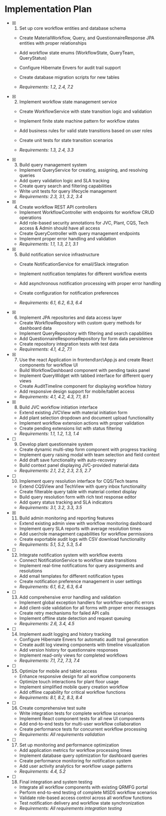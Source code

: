 # Implementation Plan

- [x] 1. Set up core workflow entities and database schema




  - Create MaterialWorkflow, Query, and QuestionnaireResponse JPA entities with proper relationships
  - Add workflow state enums (WorkflowState, QueryTeam, QueryStatus) 
  - Configure Hibernate Envers for audit trail support
  - Create database migration scripts for new tables



  - _Requirements: 1.2, 2.4, 7.2_

- [x] 2. Implement workflow state management service
  - Create WorkflowService with state transition logic and validation

  - Implement finite state machine pattern for workflow states
  - Add business rules for valid state transitions based on user roles
  - Create unit tests for state transition scenarios
  - _Requirements: 1.3, 2.4, 3.3_

- [x] 3. Build query management system


  - Implement QueryService for creating, assigning, and resolving queries
  - Add query validation logic and SLA tracking
  - Create query search and filtering capabilities
  - Write unit tests for query lifecycle management
  - _Requirements: 2.3, 3.1, 3.2, 3.4_

- [x] 4. Create workflow REST API controllers



  - Implement WorkflowController with endpoints for workflow CRUD operations
  - Add role-based security annotations for JVC, Plant, CQS, Tech access & Admin should have all access
  - Create QueryController with query management endpoints
  - Implement proper error handling and validation
  - _Requirements: 1.1, 1.3, 2.1, 3.1_




- [x] 5. Build notification service infrastructure




  - Create NotificationService for email/Slack integration
  - Implement notification templates for different workflow events


  - Add asynchronous notification processing with proper error handling
  - Create configuration for notification preferences
  - _Requirements: 6.1, 6.2, 6.3, 6.4_

- [x] 6. Implement JPA repositories and data access layer
  - Create WorkflowRepository with custom query methods for dashboard data
  - Implement QueryRepository with filtering and search capabilities
  - Add QuestionnaireResponseRepository for form data persistence
  - Create repository integration tests with test data
  - _Requirements: 4.1, 4.2, 7.1_



- [x] 7. Use the react Application in frontend\src\App.js and create React components for workflow UI





  - Build WorkflowDashboard component with pending tasks panel
  - Implement QueryWidget with tabbed interface for different query views
  - Create AuditTimeline component for displaying workflow history
  - Add responsive design support for mobile/tablet access
  - _Requirements: 4.1, 4.2, 4.3, 7.1, 8.1_

- [x] 8. Build JVC workflow initiation interface



























  - Extend existing JVCView with material initiation form
  - Add plant selection dropdown and document upload functionality
  - Implement workflow extension actions with proper validation
  - Create pending extensions list with status filtering
  - _Requirements: 1.1, 1.2, 1.3, 1.4_

- [ ] 9. Develop plant questionnaire system































  - Create dynamic multi-step form component with progress tracking
  - Implement query raising modal with team selection and field context
  - Add draft save functionality with auto-recovery
  - Build context panel displaying JVC-provided material data
  - _Requirements: 2.1, 2.2, 2.3, 2.5, 2.7_

- [ ] 10. Implement query resolution interface for CQS/Tech teams





  - Extend CQSView and TechView with query inbox functionality
  - Create filterable query table with material context display
  - Build query resolution form with rich text response editor
  - Add query status tracking and SLA indicators
  - _Requirements: 3.1, 3.2, 3.3, 3.5_

- [x] 11. Build admin monitoring and reporting features
















  - Extend existing admin view with workflow monitoring dashboard
  - Implement query SLA reports with average resolution times
  - Add user/role management capabilities for workflow permissions
  - Create exportable audit logs with CSV download functionality
  - _Requirements: 5.1, 5.2, 5.3, 5.4_

- [ ] 12. Integrate notification system with workflow events
  - Connect NotificationService to workflow state transitions
  - Implement real-time notifications for query assignments and resolutions
  - Add email templates for different notification types
  - Create notification preference management in user settings
  - _Requirements: 6.1, 6.2, 6.3, 6.4_

- [ ] 13. Add comprehensive error handling and validation
  - Implement global exception handlers for workflow-specific errors
  - Add client-side validation for all forms with proper error messages
  - Create retry mechanisms for failed API calls
  - Implement offline state detection and request queuing
  - _Requirements: 2.6, 3.4, 4.5_

- [ ] 14. Implement audit logging and history tracking
  - Configure Hibernate Envers for automatic audit trail generation
  - Create audit log viewing components with timeline visualization
  - Add version history for questionnaire responses
  - Implement read-only views for completed workflows
  - _Requirements: 7.1, 7.2, 7.3, 7.4_

- [ ] 15. Optimize for mobile and tablet access
  - Enhance responsive design for all workflow components
  - Optimize touch interactions for plant floor usage
  - Implement simplified mobile query creation workflow
  - Add offline capability for critical workflow functions
  - _Requirements: 8.1, 8.2, 8.3, 8.4_

- [ ] 16. Create comprehensive test suite
  - Write integration tests for complete workflow scenarios
  - Implement React component tests for all new UI components
  - Add end-to-end tests for multi-user workflow collaboration
  - Create performance tests for concurrent workflow processing
  - _Requirements: All requirements validation_

- [ ] 17. Set up monitoring and performance optimization
  - Add application metrics for workflow processing times
  - Implement database query optimization for dashboard queries
  - Create performance monitoring for notification system
  - Add user activity analytics for workflow usage patterns
  - _Requirements: 4.4, 5.2_

- [ ] 18. Final integration and system testing
  - Integrate all workflow components with existing QRMFG portal
  - Perform end-to-end testing of complete MSDS workflow scenarios
  - Validate role-based access control across all workflow functions
  - Test notification delivery and workflow state synchronization
  - _Requirements: All requirements integration testing_